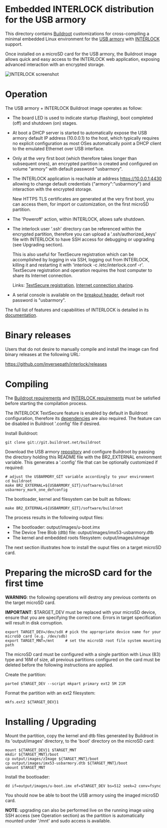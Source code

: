 Embedded INTERLOCK distribution for the USB armory
==================================================

This directory contains [Buildroot](http://buildroot.uclibc.org/)
customizations for cross-compiling a minimal embedded Linux environment for the
[USB armory](http://inversepath.com/usbarmory) with
[INTERLOCK](https://github.com/inversepath/interlock) support.

Once installed on a microSD card for the USB armory, the Buildroot image allows
quick and easy access to the INTERLOCK web application, exposing advanced
interaction with an encrypted storage.

![INTERLOCK screenshot](http://inversepath.com/images/interlock.png)

Operation
=========

The USB armory + INTERLOCK Buildroot image operates as follow:

  * The board LED is used to indicate startup (flashing), boot completed (off)
    and shutdown (on) stages.

  * At boot a DHCP server is started to automatically expose the USB armory
    default IP address (10.0.0.1) to the host, which typically requires no
    explicit configuration as most OSes automatically point a DHCP client to
    the emulated Ethernet over USB interface.

  * Only at the very first boot (which therefore takes longer than subsequent
    ones), an encrypted partition is created and configured on volume "armory"
    with default password "usbarmory".

  * The INTERLOCK application is reachable at address https://10.0.0.1:4430
    allowing to change default credentials ("armory":"usbarmory") and
    interaction with the encrypted storage.

    New HTTPS TLS certificates are generated at the very first boot, you can
    access them, for import or customization, on the first microSD partition.

  * The 'Poweroff' action, within INTERLOCK, allows safe shutdown.

  * The interlock user '.ssh' directory can be referenced within the encrypted
    partition, therefore you can upload a '.ssh/authorized_keys' file with
    INTERLOCK to have SSH access for debugging or upgrading (see Upgrading
    section).

    This is also useful for TextSecure registration which can be accomplished
    by logging in via SSH, logging out from INTERLOCK, killing it and restarting it
    with 'interlock -c /etc/interlock.conf -r'. TextSecure registration and
    operation requires the host computer to share its Internet connection.

    Links:
    [TextSecure registration](https://github.com/inversepath/interlock#textsecure-support),
    [Internet connection sharing](https://github.com/inversepath/usbarmory/wiki/Host-communication#setup--connection-sharing-linux).

  * A serial console is available on the
    [breakout header](https://github.com/inversepath/usbarmory/wiki/GPIOs),
    default root password is "usbarmory".

The full list of features and capabilities of INTERLOCK is detailed in its
[documentation](https://github.com/inversepath/interlock/blob/master/README.md).

Binary releases
===============

Users that do not desire to manually compile and install the
image can find binary releases at the following URL:

https://github.com/inversepath/interlock/releases

Compiling
=========

The [Buildroot requirements](http://buildroot.uclibc.org/downloads/manual/manual.html#requirement)
and [INTERLOCK requirements](https://github.com/inversepath/interlock#compiling)
must be satisfied before starting the compilation process.

The INTERLOCK TextSecure feature is enabled by default in Buildroot
configuration, therefore its [dependencies](https://github.com/inversepath/interlock#textsecure-support)
are also required. The feature can be disabled in Buildroot '.config' file if
desired.

Install Buildroot:

```
git clone git://git.buildroot.net/buildroot
```

Download the USB armory [repository](https://github.com/inversepath/usbarmory)
and configure Buildroot by passing the directory holding this README file with
the BR2_EXTERNAL environment variable. This generates a '.config' file that can
be optionally customized if required:

```
# adjust the USBARMORY_GIT variable accordingly to your environment
cd buildroot
make BR2_EXTERNAL=${USBARMORY_GIT}/software/buildroot usbarmory_mark_one_defconfig
```

The bootloader, kernel and filesystem can be built as follows:

```
make BR2_EXTERNAL=${USBARMORY_GIT}/software/buildroot
```

The process results in the following output files:

  * The bootloader: output/images/u-boot.imx
  * The Device Tree Blob (dtb) file: output/images/imx53-usbarmory.dtb
  * The kernel and embedded roots filesystem: output/images/uImage

The next section illustrates how to install the ouput files on a target microSD
card.

Preparing the microSD card for the first time
=============================================

**WARNING**: the following operations will destroy any previous contents on the
target microSD card.

**IMPORTANT**: $TARGET_DEV must be replaced with your microSD device, ensure
that you are specifying the correct one. Errors in target specification will
result in disk corruption.

```
export TARGET_DEV=/dev/sdX # pick the appropriate device name for your microSD card (e.g. /dev/sdb)
export TARGET_MNT=/mnt     # set the microSD root file system mounting path
```

The microSD card must be configured with a single partition with Linux (83)
type and 16M of size, all previous partitions configured on the card must be
deleted before the following instructions are applied.

Create the partition:

```
parted $TARGET_DEV --script mkpart primary ext2 5M 21M
```

Format the partition with an ext2 filesystem:

```
mkfs.ext2 ${TARGET_DEV}1
```

Installing / Upgrading
======================

Mount the partition, copy the kernel and dtb files generated by Buildroot in
its 'output/images' directory, to the 'boot' directory on the microSD card:

```
mount ${TARGET_DEV}1 $TARGET_MNT
mkdir ${TARGET_MNT}/boot
cp output/images/zImage ${TARGET_MNT}/boot
cp output/images/imx53-usbarmory.dtb ${TARGET_MNT}/boot
umount $TARGET_MNT
```

Install the bootloader:

```
dd if=output/images/u-boot.imx of=$TARGET_DEV bs=512 seek=2 conv=fsync
```

You should now be able to boot the USB armory using the imaged microSD card.

**NOTE**: upgrading can also be performed live on the running image using SSH
access (see Operation section) as the partition is automatically mounted under
'/mnt' and sudo access is available.
